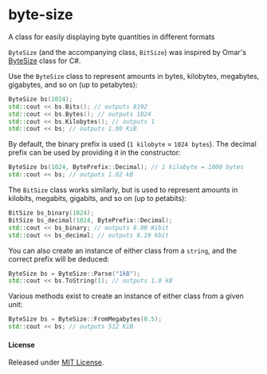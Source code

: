 # byte-size
A class for easily displaying byte quantities in different formats

`ByteSize` (and the accompanying class, `BitSize`) was inspired by Omar's [ByteSize](https://github.com/omar/ByteSize) class for C#.

Use the `ByteSize` class to represent amounts in bytes, kilobytes, megabytes, gigabytes, and so on (up to petabytes):

```cpp
ByteSize bs(1024);
std::cout << bs.Bits(); // outputs 8192
std::cout << bs.Bytes(); // outputs 1024
std::cout << bs.Kilobytes(); // outputs 1
std::cout << bs; // outputs 1.00 KiB
```

By default, the binary prefix is used (`1 kilobyte` = `1024 bytes`). The decimal prefix can be used by providing it in the constructor:

```cpp
ByteSize bs(1024, BytePrefix::Decimal); // 1 kilobyte = 1000 bytes
std::cout << bs; // outputs 1.02 kB
```

The `BitSize` class works similarly, but is used to represent amounts in kilobits, megabits, gigabits, and so on (up to petabits):

```cpp
BitSize bs_binary(1024);
BitSize bs_decimal(1024, BytePrefix::Decimal);
std::cout << bs_binary; // outputs 8.00 Kibit
std::cout << bs_decimal; // outputs 8.19 kbit
```

You can also create an instance of either class from a `string`, and the correct prefix will be deduced:

```cpp
ByteSize bs = ByteSize::Parse("1kB");
std::cout << bs.ToString(1); // outputs 1.0 kB
```

Various methods exist to create an instance of either class from a given unit:

```cpp
ByteSize bs = ByteSize::FromMegabytes(0.5);
std::cout << bs; // outputs 512 KiB
```

#### License

Released under [MIT License](https://github.com/gsemac/byte-size/blob/master/LICENSE).
